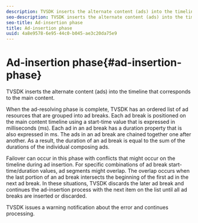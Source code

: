 ```yaml
---
description: TVSDK inserts the alternate content (ads) into the timeline that corresponds to the main content.
seo-description: TVSDK inserts the alternate content (ads) into the timeline that corresponds to the main content.
seo-title: Ad-insertion phase
title: Ad-insertion phase
uuid: 4a8e9578-6e95-44c0-b045-ae3c20da75e9
---
```


# Ad-insertion phase{#ad-insertion-phase}

TVSDK inserts the alternate content (ads) into the timeline that corresponds to the main content.

When the ad-resolving phase is complete, TVSDK has an ordered list of ad resources that are grouped into ad breaks. Each ad break is positioned on the main content timeline using a start-time value that is expressed in milliseconds (ms). Each ad in an ad break has a duration property that is also expressed in ms. The ads in an ad break are chained together one after another. As a result, the duration of an ad break is equal to the sum of the durations of the individual composing ads.

Failover can occur in this phase with conflicts that might occur on the timeline during ad insertion. For specific combinations of ad break start-time/duration values, ad segments might overlap. The overlap occurs when the last portion of an ad break intersects the beginning of the first ad in the next ad break. In these situations, TVSDK discards the later ad break and continues the ad-insertion process with the next item on the list until all ad breaks are inserted or discarded.

TVSDK issues a warning notification about the error and continues processing. 
